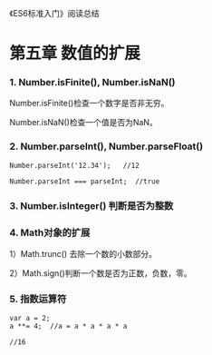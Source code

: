 《ES6标准入门》阅读总结

# 第五章 数值的扩展

### 1. Number.isFinite(), Number.isNaN()

Number.isFinite()检查一个数字是否非无穷。

Number.isNaN()检查一个值是否为NaN。

### 2. Number.parseInt(), Number.parseFloat()

```
Number.parseInt('12.34');   //12

Number.parseInt === parseInt;  //true
```

### 3. Number.isInteger() 判断是否为整数


### 4. Math对象的扩展

1）Math.trunc() 去除一个数的小数部分。

2）Math.sign()判断一个数是否为正数，负数，零。

### 5. 指数运算符

```
var a = 2;
a **= 4;  //a = a * a * a * a

//16
```


